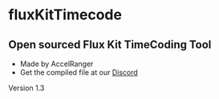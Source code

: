 # fluxKitTimecode
## Open sourced Flux Kit TimeCoding Tool
- Made by AccelRanger
- Get the compiled file at our [Discord](https://discord.gg/vCr4FrWDKX)

Version 1.3
